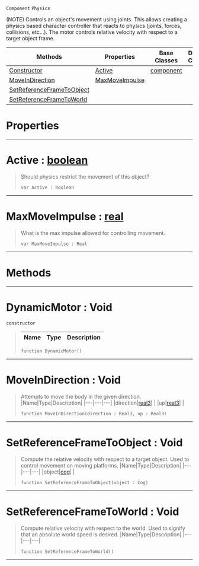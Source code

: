  `Component` `Physics`



(NOTE) Controls an object's movement using joints. This allows creating a physics based character controller that reacts to physics (joints, forces, collisions, etc...). The motor controls relative velocity with respect to a target object frame.

|Methods|Properties|Base Classes|Derived Classes|
|---|---|---|---|
|[ Constructor](https://github.com/ZilchEngine/ZilchDocs/blob/master/code_reference/class_reference/dynamicmotor.markdown#dynamicmotor-void)|[ Active](https://github.com/ZilchEngine/ZilchDocs/blob/master/code_reference/class_reference/dynamicmotor.markdown#active-zero-engine-docum)|[component](https://github.com/ZilchEngine/ZilchDocs/blob/master/code_reference/class_reference/component.markdown)| |
|[ MoveInDirection](https://github.com/ZilchEngine/ZilchDocs/blob/master/code_reference/class_reference/dynamicmotor.markdown#moveindirection-void)|[ MaxMoveImpulse](https://github.com/ZilchEngine/ZilchDocs/blob/master/code_reference/class_reference/dynamicmotor.markdown#maxmoveimpulse-zero-engi)| | |
|[ SetReferenceFrameToObject](https://github.com/ZilchEngine/ZilchDocs/blob/master/code_reference/class_reference/dynamicmotor.markdown#setreferenceframetoobjec)| | | |
|[ SetReferenceFrameToWorld](https://github.com/ZilchEngine/ZilchDocs/blob/master/code_reference/class_reference/dynamicmotor.markdown#setreferenceframetoworld)| | | |


 #  Properties


---  
 #  Active : [boolean](https://github.com/ZilchEngine/ZilchDocs/blob/master/code_reference/nada_base_types/boolean.markdown)

> Should physics restrict the movement of this object?
> ``` lang=cpp, name=Nada
> var Active : Boolean


---  
 #  MaxMoveImpulse : [real](https://github.com/ZilchEngine/ZilchDocs/blob/master/code_reference/nada_base_types/real.markdown)

> What is the max impulse allowed for controlling movement.
> ``` lang=cpp, name=Nada
> var MaxMoveImpulse : Real


---  
 #  Methods


---  
 #  DynamicMotor : Void

 `constructor`

> 
> |Name|Type|Description|
> |---|---|---|
> ``` lang=cpp, name=Nada
> function DynamicMotor()
> ``` 


---  
 #  MoveInDirection : Void

> Attempts to move the body in the given direction.
> |Name|Type|Description|
> |---|---|---|
> |direction|[real3](https://github.com/ZilchEngine/ZilchDocs/blob/master/code_reference/nada_base_types/real3.markdown)| |
> |up|[real3](https://github.com/ZilchEngine/ZilchDocs/blob/master/code_reference/nada_base_types/real3.markdown)| |
> ``` lang=cpp, name=Nada
> function MoveInDirection(direction : Real3, up : Real3)
> ``` 


---  
 #  SetReferenceFrameToObject : Void

> Compute the relative velocity with respect to a target object. Used to control movement on moving platforms.
> |Name|Type|Description|
> |---|---|---|
> |object|[cog](https://github.com/ZilchEngine/ZilchDocs/blob/master/code_reference/class_reference/cog.markdown)| |
> ``` lang=cpp, name=Nada
> function SetReferenceFrameToObject(object : Cog)
> ``` 


---  
 #  SetReferenceFrameToWorld : Void

> Compute relative velocity with respect to the world. Used to signify that an absolute world speed is desired.
> |Name|Type|Description|
> |---|---|---|
> ``` lang=cpp, name=Nada
> function SetReferenceFrameToWorld()
> ``` 


---  
 

 